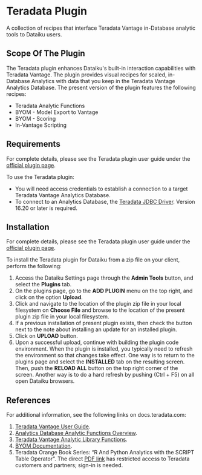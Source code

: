 # Teradata Plugin

A collection of recipes that interface Teradata Vantage in-Database analytic tools to Dataiku users.


## Scope Of The Plugin

The Teradata plugin enhances Dataiku's built-in interaction capabilities with Teradata Vantage.  The plugin provides visual recipes for scaled, in-Database Analytics with data that you keep in the Teradata Vantage Analytics Database.  The present version of the plugin features the following recipes:

* Teradata Analytic Functions
* BYOM - Model Export to Vantage
* BYOM - Scoring
* In-Vantage Scripting


## Requirements

For complete details, please see the Teradata plugin user guide under the [official plugin page](https://www.dataiku.com/product/plugins/teradata).

To use the Teradata plugin:

* You will need access credentials to establish a connection to a target Teradata Vantage Analytics Database.
* To connect to an Analytics Database, the [Teradata JDBC Driver](https://downloads.teradata.com/download/connectivity/jdbc-driver). Version 16.20 or later is required.


## Installation

For complete details, please see the Teradata plugin user guide under the [official plugin page](https://www.dataiku.com/product/plugins/teradata).

To install the Teradata plugin for Dataiku from a zip file on your client, perform the following:

1. Access the Dataiku Settings page through the **Admin Tools** button, and select the **Plugins** tab.
2. On the plugins page, go to the **ADD PLUGIN** menu on the top right, and click on the option **Upload**.
3. Click and navigate to the location of the plugin zip file in your local filesystem on **Choose File** and browse to the location of the present plugin zip file in your local filesystem.
4. If a previous installation of present plugin exists, then check the button next to the note about installing an update for an installed plugin.
5. Click on **UPLOAD** button.
6. Upon a successful upload, continue with building the plugin code environment. When the plugin is installed, you typically need to refresh the environment so that changes take effect. One way is to return to the plugins page and select the **INSTALLED** tab on the resulting screen. Then, push the **RELOAD ALL** button on the top right corner of the screen. Another way is to do a hard refresh by pushing (Ctrl + F5) on all open Dataiku browsers.


## References

For additional information, see the following links on docs.teradata.com:

1. [Teradata Vantage User Guide](https://docs.teradata.com/r/Teradata-VantageTM-User-Guide/March-2022).
2. [Analytics Database Analytic Functions Overview](https://docs.teradata.com/r/Teradata-VantageTM-Advanced-SQL-Engine-Analytic-Functions/July-2021/Introduction-to-Teradata-Vantage/Advanced-SQL-Engine-Analytic-Functions-Overview).
3. [Teradata Vantage Analytic Library Functions](https://docs.teradata.com/r/Vantage-Analytics-Library-User-Guide/January-2022).
4. [BYOM Documentation](https://docs.teradata.com/r/Teradata-VantageTM-Bring-Your-Own-Model-User-Guide/May-2022/Bring-Your-Own-Model).
5. Teradata Orange Book Series: “R And Python Analytics with the SCRIPT Table Operator”. The direct [PDF link](https://docs.teradata.com/v/u/Orange-Book/R-and-Python-Analytics-with-SCRIPT-Table-Operator-Orange-Book-4.3.2) has restricted access to Teradata customers and partners; sign-in is needed.
